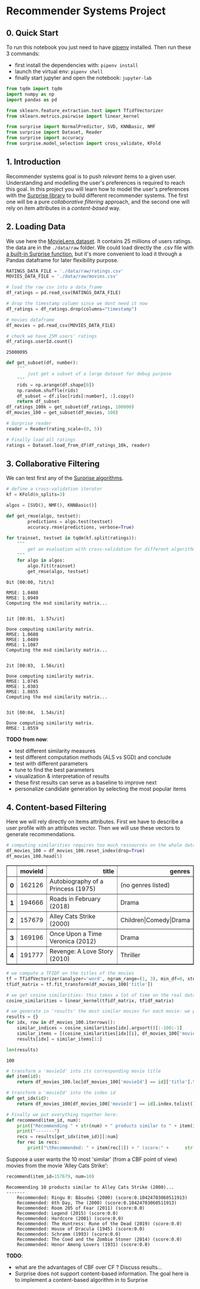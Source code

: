 # Recommender Systems Project

## 0. Quick Start
To run this notebook you just need to have [pipenv](https://github.com/pypa/pipenv) installed.
Then run these 3 commands:
- first install the dependencies with: `pipenv install`
- launch the virtual env: `pipenv shell`
- finally start jupyter and open the notebook: `jupyter-lab`


```python
from tqdm import tqdm
import numpy as np
import pandas as pd

from sklearn.feature_extraction.text import TfidfVectorizer
from sklearn.metrics.pairwise import linear_kernel 

from surprise import NormalPredictor, SVD, KNNBasic, NMF
from surprise import Dataset, Reader
from surprise import accuracy
from surprise.model_selection import cross_validate, KFold
```

## 1. Introduction
Recommender systems goal is to push *relevant* items to a given user. Understanding and modelling the user's preferences is required to reach this goal. In this project you will learn how to model the user's preferences with the [Surprise library](http://surpriselib.com/) to build different recommender systems. The first one will be a pure *collaborative filtering* approach, and the second one will rely on item attributes in a *content-based* way.

## 2. Loading Data
We use here the [MovieLens dataset](https://grouplens.org/datasets/movielens/). It contains 25 millions of users ratings. the data are in the `./data/raw` folder. We could load directly the .csv file with [a built-in Surprise function](https://github.com/NicolasHug/Surprise/blob/ef3ed6e98304dbf8d033c8eee741294b05b5ba07/surprise/dataset.py#L105), but it's more convenient to load it through a Pandas dataframe for later flexibility purpose.


```python
RATINGS_DATA_FILE = './data/raw/ratings.csv'
MOVIES_DATA_FILE = './data/raw/movies.csv'
```


```python
# load the raw csv into a data_frame
df_ratings = pd.read_csv(RATINGS_DATA_FILE)

# drop the timestamp column since we dont need it now
df_ratings = df_ratings.drop(columns="timestamp")

# movies dataframe
df_movies = pd.read_csv(MOVIES_DATA_FILE)
```


```python
# check we have 25M users' ratings
df_ratings.userId.count()
```




    25000095




```python
def get_subset(df, number):
    """
        just get a subset of a large dataset for debug purpose
    """
    rids = np.arange(df.shape[0])
    np.random.shuffle(rids)
    df_subset = df.iloc[rids[:number], :].copy()
    return df_subset
df_ratings_100k = get_subset(df_ratings, 100000)
df_movies_100 = get_subset(df_movies, 100)
```


```python
# Surprise reader
reader = Reader(rating_scale=(0, 5))

# Finally load all ratings
ratings = Dataset.load_from_df(df_ratings_10k, reader)
```

## 3. Collaborative Filtering
We can test first any of the [Surprise algorithms](https://surprise.readthedocs.io/en/stable/prediction_algorithms_package.html).


```python
# define a cross-validation iterator
kf = KFold(n_splits=3)

algos = [SVD(), NMF(), KNNBasic()]    
```


```python
def get_rmse(algo, testset):
        predictions = algo.test(testset)
        accuracy.rmse(predictions, verbose=True)
        
for trainset, testset in tqdm(kf.split(ratings)): 
    """
        get an evaluation with cross-validation for different algorithms
    """  
    for algo in algos:
        algo.fit(trainset)
        get_rmse(algo, testset)
```

    0it [00:00, ?it/s]

    RMSE: 1.0408
    RMSE: 1.0949
    Computing the msd similarity matrix...


    1it [00:01,  1.57s/it]

    Done computing similarity matrix.
    RMSE: 1.0608
    RMSE: 1.0489
    RMSE: 1.1087
    Computing the msd similarity matrix...


    2it [00:03,  1.56s/it]

    Done computing similarity matrix.
    RMSE: 1.0745
    RMSE: 1.0303
    RMSE: 1.0855
    Computing the msd similarity matrix...


    3it [00:04,  1.54s/it]

    Done computing similarity matrix.
    RMSE: 1.0559


    


**TODO from now**: 
- test different similarity measures
- test different computation methods (ALS vs SGD) and conclude
- test with different parameters
- tune to find the best parameters
- visualization & interpretation of results
- these first results can serve as a baseline to improve next
- personalize candidate generation by selecting the most popular items  

## 4. Content-based Filtering
Here we will rely directly on items attributes. First we have to describe a user profile with an attributes vector. Then we will use these vectors to generate recommendations.


```python
# computing similarities requires too much ressources on the whole dataset, so we take the subset with 100 items
df_movies_100 = df_movies_100.reset_index(drop=True)
df_movies_100.head(5)
```




<div>
<style scoped>
    .dataframe tbody tr th:only-of-type {
        vertical-align: middle;
    }

    .dataframe tbody tr th {
        vertical-align: top;
    }

    .dataframe thead th {
        text-align: right;
    }
</style>
<table border="1" class="dataframe">
  <thead>
    <tr style="text-align: right;">
      <th></th>
      <th>movieId</th>
      <th>title</th>
      <th>genres</th>
    </tr>
  </thead>
  <tbody>
    <tr>
      <th>0</th>
      <td>162126</td>
      <td>Autobiography of a Princess (1975)</td>
      <td>(no genres listed)</td>
    </tr>
    <tr>
      <th>1</th>
      <td>194666</td>
      <td>Roads in February (2018)</td>
      <td>Drama</td>
    </tr>
    <tr>
      <th>2</th>
      <td>157679</td>
      <td>Alley Cats Strike (2000)</td>
      <td>Children|Comedy|Drama</td>
    </tr>
    <tr>
      <th>3</th>
      <td>169196</td>
      <td>Once Upon a Time Veronica (2012)</td>
      <td>Drama</td>
    </tr>
    <tr>
      <th>4</th>
      <td>191777</td>
      <td>Revenge: A Love Story (2010)</td>
      <td>Thriller</td>
    </tr>
  </tbody>
</table>
</div>




```python
# we compute a TFIDF on the titles of the movies
tf = TfidfVectorizer(analyzer='word', ngram_range=(1, 3), min_df=0, stop_words='english')
tfidf_matrix = tf.fit_transform(df_movies_100['title'])
```


```python
# we get cosine similarities: this takes a lot of time on the real dataset
cosine_similarities = linear_kernel(tfidf_matrix, tfidf_matrix)
```


```python
# we generate in 'results' the most similar movies for each movie: we put a pair (score, movie_id)
results = {}
for idx, row in df_movies_100.iterrows():
    similar_indices = cosine_similarities[idx].argsort()[:-100:-1] 
    similar_items = [(cosine_similarities[idx][i], df_movies_100['movieId'].loc[[i]].tolist()[0]) for i in similar_indices] 
    results[idx] = similar_items[1:]
```


```python
len(results)
```




    100




```python
# transform a 'movieId' into its corresponding movie title
def item(id):  
    return df_movies_100.loc[df_movies_100['movieId'] == id]['title'].tolist()[0].split(' - ')[0] 
```


```python
# transform a 'movieId' into the index id
def get_idx(id):
    return df_movies_100[df_movies_100['movieId'] == id].index.tolist()[0]
```


```python
# Finally we put everything together here:
def recommend(item_id, num):
    print("Recommending " + str(num) + " products similar to " + item(item_id) + "...")   
    print("-------")    
    recs = results[get_idx(item_id)][:num]   
    for rec in recs: 
        print("\tRecommended: " + item(rec[1]) + " (score:" +      str(rec[0]) + ")")
```

Suppose a user wants the 10 most 'similar' (from a CBF point of view) movies from the movie 'Alley Cats Strike':


```python
recommend(item_id=157679, num=10)
```

    Recommending 10 products similar to Alley Cats Strike (2000)...
    -------
    	Recommended: Ringu 0: Bâsudei (2000) (score:0.10424703060511913)
    	Recommended: 6th Day, The (2000) (score:0.10424703060511913)
    	Recommended: Room 205 of Fear (2011) (score:0.0)
    	Recommended: Legend (2015) (score:0.0)
    	Recommended: Hardcore (2001) (score:0.0)
    	Recommended: The Huntress: Rune of the Dead (2019) (score:0.0)
    	Recommended: House of Dracula (1945) (score:0.0)
    	Recommended: Schramm (1993) (score:0.0)
    	Recommended: The Coed and the Zombie Stoner (2014) (score:0.0)
    	Recommended: Honor Among Lovers (1931) (score:0.0)


**TODO**:
- what are the advantages of CBF over CF ? Discuss results...
- Surprise does not support content-based information. The goal here is to implement a content-based algorithm in to Surprise


